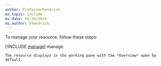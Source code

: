 ```yaml
---
author: ProfessorKendrick
ms.topic: include
ms.date: 01/10/2025
ms.author: kkendrick
---
```


To manage your resource, follow these steps:

[!INCLUDE [manage](manage.md)] manage.

    The resource displays in the working pane with the *Overview* open by default.